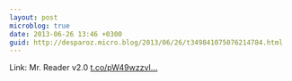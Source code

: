 ```yaml
---
layout: post
microblog: true
date: 2013-06-26 13:46 +0300
guid: http://desparoz.micro.blog/2013/06/26/t349841075076214784.html
---
```

Link: Mr. Reader v2.0 [t.co/pW49wzzvI...](http://t.co/pW49wzzvIn)
